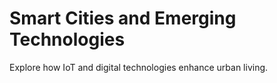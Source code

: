 # Smart Cities and Emerging Technologies

Explore how IoT and digital technologies enhance urban living.